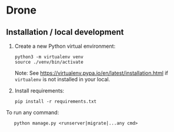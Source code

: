 # Drone

## Installation / local development

1. Create a new Python virtual environment:
    ```shell
    python3 -m virtualenv venv
    source ./venv/bin/activate
    ```
    Note: See https://virtualenv.pypa.io/en/latest/installation.html if `virtualenv` is not installed in your local.

2. Install requirements:
   ```shell
   pip install -r requirements.txt
   ```
   
To run any command:

```shell
   python manage.py <runserver|migrate|...any cmd>
```
